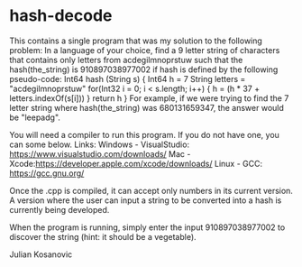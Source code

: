 # hash-decode

This contains a single program that was my solution to the following problem:
  In a language of your choice, find a 9 letter string of characters that contains only letters from acdegilmnoprstuw such 
  that the hash(the_string) is 910897038977002 if hash is defined by the following pseudo-code: Int64 hash (String s) { Int64 
  h = 7 String letters = "acdegilmnoprstuw" for(Int32 i = 0; i < s.length; i++) { h = (h * 37 + letters.indexOf(s[i])) } 
  return h } For example, if we were trying to find the 7 letter string where hash(the_string) was 680131659347, the answer 
  would be "leepadg".

You will need a compiler to run this program. If you do not have one, you can some below.
Links:
Windows - VisualStudio: https://www.visualstudio.com/downloads/
Mac - Xcode:https://developer.apple.com/xcode/downloads/
Linux - GCC: https://gcc.gnu.org/

Once the .cpp is compiled, it can accept only numbers in its current version. A version where the user can input a string to 
be converted into a hash is currently being developed.

When the program is running, simply enter the input 910897038977002 to discover the string (hint: it should be a vegetable).

Julian Kosanovic
